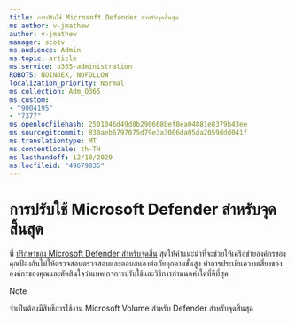 ```yaml
---
title: การปรับใช้ Microsoft Defender สำหรับจุดสิ้นสุด
ms.author: v-jmathew
author: v-jmathew
manager: scotv
ms.audience: Admin
ms.topic: article
ms.service: o365-administration
ROBOTS: NOINDEX, NOFOLLOW
localization_priority: Normal
ms.collection: Adm_O365
ms.custom:
- "9004195"
- "7377"
ms.openlocfilehash: 2501046d49d8b290668bef8ea04881e8379b43ee
ms.sourcegitcommit: 830aeb6797075d79e3a3006da05da2059ddd041f
ms.translationtype: MT
ms.contentlocale: th-TH
ms.lasthandoff: 12/10/2020
ms.locfileid: "49679835"
---
```

# <a name="deploy-microsoft-defender-for-endpoint"></a>การปรับใช้ Microsoft Defender สำหรับจุดสิ้นสุด

ที่ [ปรึกษาของ Microsoft Defender สำหรับจุดสิ้น](https://go.microsoft.com/fwlink/?linkid=2146241) สุดให้คำแนะนำที่จะช่วยให้เครือข่ายองค์กรของคุณป้องกันไม่ให้ตรวจสอบตรวจสอบและตอบสนองต่อภัยคุกคามขั้นสูง ทำการประเมินความเสี่ยงขององค์กรของคุณและตัดสินใจว่าแพคเกจการปรับใช้และวิธีการกำหนดค่าใดที่ดีที่สุด

> [!NOTE]
> จำเป็นต้องมีสิทธิ์การใช้งาน Microsoft Volume สำหรับ Defender สำหรับจุดสิ้นสุด
